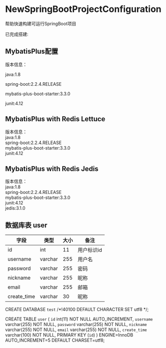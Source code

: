 # NewSpringBootProjectConfiguration
帮助快速构建可运行SpringBoot项目

已完成搭建:

## MybatisPlus配置

版本信息：

java:1.8

spring-boot:2.2.4.RELEASE

mybatis-plus-boot-starter:3.3.0

junit:4.12

## MybatisPlus with Redis Lettuce  
版本信息：  
java:1.8  
spring-boot:2.2.4.RELEASE  
mybatis-plus-boot-starter:3.3.0  
junit:4.12  

## MybatisPlus with Redis Jedis  
版本信息：  
java:1.8  
spring-boot:2.2.4.RELEASE  
mybatis-plus-boot-starter:3.3.0  
junit:4.12  
jedis:3.1.0  

## 数据库表 user

 字段|	类型|	大小|	备注
 --|-- | ----- | ------  
id	|int	|11|	用户标识id
username|	varchar|	255	|用户名
password|	varchar|	255	|密码
nickname|	varchar|	255	|昵称
email|	varchar|	255	|邮箱
create_time|	varchar|	30	|昵称

CREATE DATABASE `test` /*!40100 DEFAULT CHARACTER SET utf8 */;

CREATE TABLE `user` (
  `id` int(11) NOT NULL AUTO_INCREMENT,
  `username` varchar(255) NOT NULL,
  `password` varchar(255) NOT NULL,
  `nickname` varchar(255) NOT NULL,
  `email` varchar(255) NOT NULL,
  `create_time` varchar(100) NOT NULL,
  PRIMARY KEY (`id`)
) ENGINE=InnoDB AUTO_INCREMENT=5 DEFAULT CHARSET=utf8;
